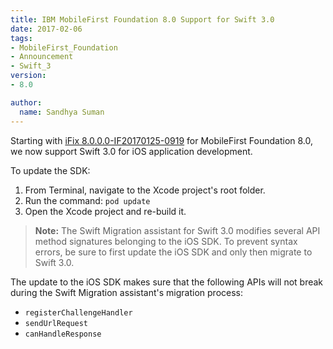 ```yaml
---
title: IBM MobileFirst Foundation 8.0 Support for Swift 3.0
date: 2017-02-06
tags:
- MobileFirst_Foundation
- Announcement
- Swift_3
version:
- 8.0

author:
  name: Sandhya Suman
---
```

Starting with [iFix 8.0.0.0-IF20170125-0919]({{site.baseurl}}/blog/2017/02/01/8-0-ifix-release/) for MobileFirst Foundation 8.0, we now support Swift 3.0 for iOS application development.

To update the SDK:

1. From Terminal, navigate to the Xcode project's root folder.
2. Run the command: `pod update`
3. Open the Xcode project and re-build it.

> **Note:** The Swift Migration assistant for Swift 3.0 modifies several API method signatures belonging to the iOS SDK. To prevent syntax errors, be sure to first update the iOS SDK and only then migrate to Swift 3.0.

The update to the iOS SDK makes sure that the following APIs will not break during the Swift Migration assistant's migration process:

* `registerChallengeHandler`
* `sendUrlRequest`
* `canHandleResponse`
